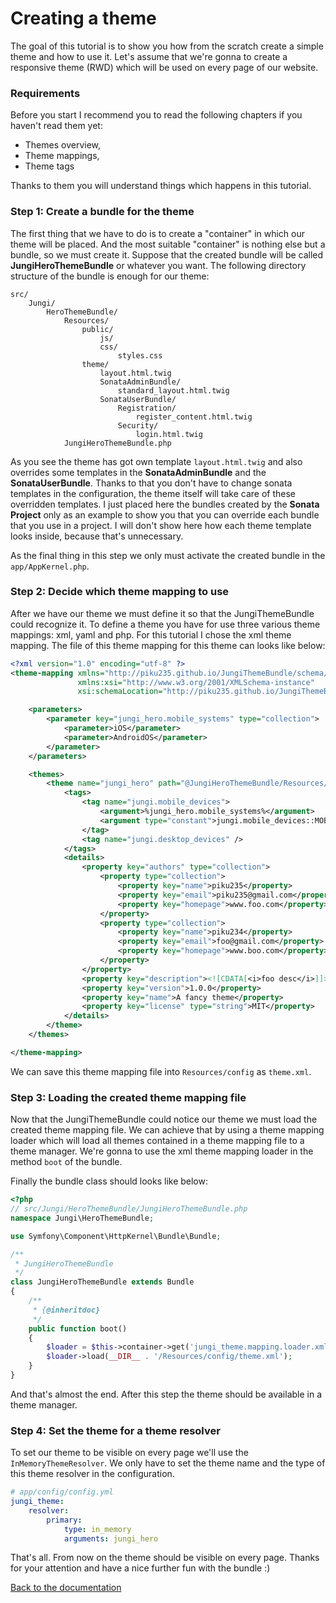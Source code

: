 Creating a theme
================

The goal of this tutorial is to show you how from the scratch create a simple theme and how to use it. Let's assume that 
we're gonna to create a responsive theme (RWD) which will be used on every page of our website.

### Requirements

Before you start I recommend you to read the following chapters if you haven't read them yet:

* Themes overview,
* Theme mappings,
* Theme tags

Thanks to them you will understand things which happens in this tutorial.

### Step 1: Create a bundle for the theme

The first thing that we have to do is to create a "container" in which our theme will be placed. And the most suitable
"container" is nothing else but a bundle, so we must create it. Suppose that the created bundle will be called 
**JungiHeroThemeBundle** or whatever you want. The following directory structure of the bundle is enough for our theme:

```
src/
    Jungi/
        HeroThemeBundle/
            Resources/
                public/
                    js/
                    css/
                        styles.css
                theme/
                    layout.html.twig
                    SonataAdminBundle/
                        standard_layout.html.twig
                    SonataUserBundle/
                        Registration/
                            register_content.html.twig
                        Security/
                            login.html.twig
            JungiHeroThemeBundle.php
```

As you see the theme has got own template `layout.html.twig` and also overrides some templates in the **SonataAdminBundle**
and the **SonataUserBundle**. Thanks to that you don't have to change sonata templates in the configuration, the theme
itself will take care of these overridden templates. I just placed here the bundles created by the **Sonata Project** 
only as an example to show you that you can override each bundle that you use in a project. I will don't show here how 
each theme template looks inside, because that's unnecessary.

As the final thing in this step we only must activate the created bundle in the `app/AppKernel.php`. 

### Step 2: Decide which theme mapping to use

After we have our theme we must define it so that the JungiThemeBundle could recognize it. To define a theme you have for 
use three various theme mappings: xml, yaml and php. For this tutorial I chose the xml theme mapping. The file of this 
theme mapping for this theme can looks like below:

```xml
<?xml version="1.0" encoding="utf-8" ?>
<theme-mapping xmlns="http://piku235.github.io/JungiThemeBundle/schema/theme-mapping"
               xmlns:xsi="http://www.w3.org/2001/XMLSchema-instance"
               xsi:schemaLocation="http://piku235.github.io/JungiThemeBundle/schema/theme-mapping https://raw.githubusercontent.com/piku235/JungiThemeBundle/master/Mapping/Loader/schema/theme-1.0.xsd">

    <parameters>
        <parameter key="jungi_hero.mobile_systems" type="collection">
            <parameter>iOS</parameter>
            <parameter>AndroidOS</parameter>
        </parameter>
    </parameters>

    <themes>
        <theme name="jungi_hero" path="@JungiHeroThemeBundle/Resources/theme">
            <tags>
                <tag name="jungi.mobile_devices">
                    <argument>%jungi_hero.mobile_systems%</argument>
                    <argument type="constant">jungi.mobile_devices::MOBILE</argument>
                </tag>
                <tag name="jungi.desktop_devices" />
            </tags>
            <details>
                <property key="authors" type="collection">
                    <property type="collection">
                        <property key="name">piku235</property>
                        <property key="email">piku235@gmail.com</property>
                        <property key="homepage">www.foo.com</property>
                    </property>
                    <property type="collection">
                        <property key="name">piku234</property>
                        <property key="email">foo@gmail.com</property>
                        <property key="homepage">www.boo.com</property>
                    </property>
                </property>
                <property key="description"><![CDATA[<i>foo desc</i>]]></property>
                <property key="version">1.0.0</property>
                <property key="name">A fancy theme</property>
                <property key="license" type="string">MIT</property>
            </details>
        </theme>
    </themes>

</theme-mapping>
```

We can save this theme mapping file into `Resources/config` as `theme.xml`.

### Step 3: Loading the created theme mapping file

Now that the JungiThemeBundle could notice our theme we must load the created theme mapping file. We can achieve that by
using a theme mapping loader which will load all themes contained in a theme mapping file to a theme manager. We're gonna 
to use the xml theme mapping loader in the method `boot` of the bundle.

Finally the bundle class should looks like below:

```php
<?php
// src/Jungi/HeroThemeBundle/JungiHeroThemeBundle.php
namespace Jungi\HeroThemeBundle;

use Symfony\Component\HttpKernel\Bundle\Bundle;

/**
 * JungiHeroThemeBundle
 */
class JungiHeroThemeBundle extends Bundle
{
	/**
	 * {@inheritdoc}
	 */
	public function boot()
	{
	    $loader = $this->container->get('jungi_theme.mapping.loader.xml');
	    $loader->load(__DIR__ . '/Resources/config/theme.xml');
	}
}
```

And that's almost the end. After this step the theme should be available in a theme manager.

### Step 4: Set the theme for a theme resolver

To set our theme to be visible on every page we'll use the `InMemoryThemeResolver`. We only have to set the theme name 
and the type of this theme resolver in the configuration.

```yaml
# app/config/config.yml
jungi_theme:
    resolver:
        primary:
            type: in_memory
            arguments: jungi_hero
```

That's all. From now on the theme should be visible on every page. Thanks for your attention and have a nice further fun 
with the bundle :)

[Back to the documentation](https://github.com/piku235/JungiThemeBundle/blob/master/Resources/doc/index.md)